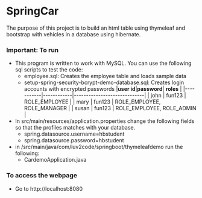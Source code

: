 # SpringCar

The purpose of this project is to build an html table using thymeleaf and bootstrap with vehicles in a database using hibernate.

### Important: To run
- This program is written to work with MySQL. You can use the following sql scripts to test the code:
    - employee.sql: Creates the employee table and loads sample data
    - setup-spring-security-bcrypt-demo-database.sql: Creates login accounts with encrypted passwords
        |**user id**|**password**|          **roles**          |
        |-----------|------------|-----------------------------|
        | john      | fun123     | ROLE_EMPLOYEE               |
        | mary      | fun123     | ROLE_EMPLOYEE, ROLE_MANAGER |
        | susan     | fun123     | ROLE_EMPLOYEE, ROLE_ADMIN   |
- In src/main/resources/application.properties change the following fields so that the profiles matches with your database.
    - spring.datasource.username=hbstudent
    - spring.datasource.password=hbstudent
- in /src/main/java/com/luv2code/springboot/thymeleafdemo run the following:
    - CardemoApplication.java

###  To access the webpage
- Go to http://localhost:8080
